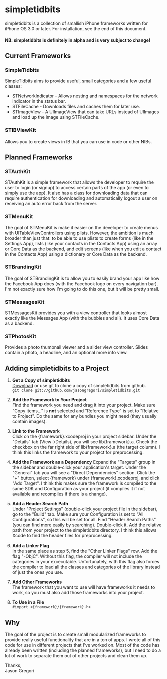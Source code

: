 

simpletidbits
=============

simpletidbits is a collection of smallish iPhone frameworks written for iPhone OS 3.0 or later. For installation, see the end of this document.

#### NB: simpletidbits is definitely in alpha and is very subject to change! ####


Current Frameworks
------------------

### SimpleTidbits ###

SimpleTidbits aims to provide useful, small categories and a few useful classes:

*  STNetworkIndicator - Allows nesting and namespaces for the network indicator in the status bar.
*  STFileCache - Downloads files and caches them for later use.
*  STImageView - A UIImageView that can take URLs instead of UIImages and load up the image using STFileCache.


### STIBViewKit ###

Allows you to create views in IB that you can use in code or other NIBs.



Planned Frameworks
------------------

### STAuthKit ###

STAuthKit is a simple framework that allows the developer to require the user to login (or signup) to access certain parts of the app (or even to simply use the app). It also has a class for downloading data that can require authentication for downloading and automatically logout a user on receiving an auto error back from the server.

### STMenuKit ###

The goal of STMenuKit is make it easier on the developer to create menus with UITableViewControllers using plists. However, the ambition is much broader than just that: to be able to use plists to create forms (like in the Settings App), lists (like your contacts in the Contacts App) using an array or Core Data as the backend, and edit screens (like when you edit a contact in the Contacts App) using a dictionary or Core Data as the backend.

### STBrandingKit ###

The goal of STBrandingKit is to allow you to easily brand your app like how the Facebook App does (with the Facebook logo on every navigation bar). I'm not exactly sure how I'm going to do this one, but it will be pretty small.

### STMessagesKit ###

STMessagesKit provides you with a view controller that looks almost exactly like the Messages App (with the bubbles and all). It uses Core Data as a backend.

### STPhotosKit ###

Provides a photo thumbnail viewer and a slider view controller. Slides contain a photo, a headline, and an optional more info view.



Adding simpletidbits to a Project
---------------------------------

1.  __Get a Copy of simpletidbits__  
    [Download](http://github.com/jasongregori/simpletidbits) or use git to clone a copy of simpletidbits from github.  
    `git clone git://github.com/jasongregori/simpletidbits.git`

2.  __Add the Framework to Your Project__  
    Find the framework you need and drag it into your project. Make sure "Copy items..." is __not__ selected and "Reference Type" is set to "Relative to Project". Do the same for any bundles you might need (they usually contain images).

3.  __Link to the Framework__  
    Click on the {framework}.xcodeproj in your project sidebar. Under the "Details" tab (View->Details), you will see lib{framework}.a. Check the checkbox on the far right side of lib{framework}.a (the target column). I think this links the framework to your project for preprocessing.

4.  __Add the Framework as a Dependency__
    Expand the "Targets" group in the sidebar and double-click your application's target. Under the "General" tab you will see a "Direct Dependencies" section. Click the "+" button, select {framework} under {framework}.xcodeproj, and click "Add Target". I think this makes sure the framework is compiled to the same SDK and Configuration as your project (it compiles it if not available and recompiles if there is a change).

5.  __Add a Header Search Path__  
    Under "Project Settings" (double-click your project file in the sidebar), go to the "Build" tab. Make sure your Configuration is set to "All Configurations", so this will be set for all. Find "Header Search Paths" (you can find more easily by searching). Double-click it. Add the relative path from your project to the simpletidbits directory. I think this allows Xcode to find the header files for preprocessing.

6.  __Add a Linker Flag__  
    In the same place as step 5, find the "Other Linker Flags" row. Add the flag "-ObjC". Without this flag, the compiler will not include the categories in your excecutable. Unfortunately, with this flag also forces the compiler to load all the classes and categories of the library instead of just the ones you use.

7.  __Add Other Frameworks__  
    The framework that you want to use will have frameworks it needs to work, so you must also add those frameworks into your project.

8.  __To Use in a File__  
    `#import <{framework}/{framework}.h>`



Why
---

The goal of the project is to create small modularized frameworks to provide really useful functionality that are in a ton of apps. I wrote all of this code for use in different projects that I've worked on. Most of the code has already been written (including the planned frameworks), but I need to do a lot of work to separate them out of other projects and clean them up.

Thanks,  
Jason Gregori